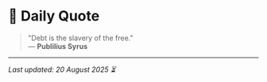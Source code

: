 # 📜 Daily Quote

> "Debt is the slavery of the free."  
> — **Publilius Syrus**

---

_Last updated: 20 August 2025 ⏳_
